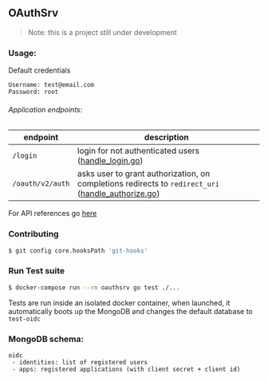 ## OAuthSrv
> Note: this is a project still under development

### Usage:
Default credentials
```text
Username: test@email.com
Password: root
```

###### Application endpoints:
| endpoint| description |
|---------|-------------|
| `/login` | login for not authenticated users ([handle\_login.go](./pkg/handlers/handle_login.go))|
| `/oauth/v2/auth` | asks user to grant authorization, on completions redirects to `redirect_uri` ([handle\_authorize.go](./pkg/handlers/handle_authorize.go))|

For API references go [here](./examples/api.md)

### Contributing
```sh
$ git config core.hooksPath 'git-hooks'
```

### Run Test suite
```sh
$ docker-compose run --rm oauthsrv go test ./...
```
Tests are run inside an isolated docker container, when launched, it automatically
boots up the MongoDB and changes the default database to `test-oidc`

### MongoDB schema:
```
oidc
 - identities: list of registered users
 - apps: registered applications (with client secret + client id)
```
